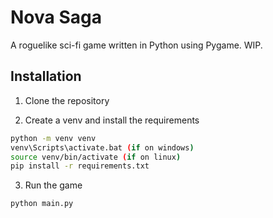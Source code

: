 # Nova Saga

A roguelike sci-fi game written in Python using Pygame. WIP.

## Installation

1. Clone the repository

2. Create a venv and install the requirements

```sh
python -m venv venv
venv\Scripts\activate.bat (if on windows)
source venv/bin/activate (if on linux)
pip install -r requirements.txt
```

3. Run the game

```sh
python main.py
```
